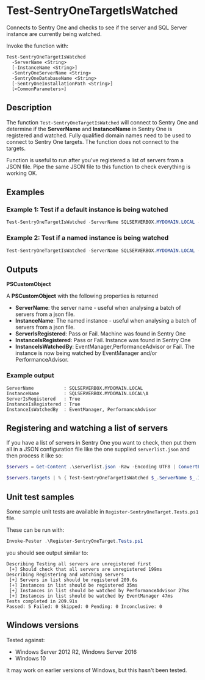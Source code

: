 # Test-SentryOneTargetIsWatched

Connects to Sentry One and checks to see if the server and SQL Server instance are currently being watched.

Invoke the function with:

```
Test-SentryOneTargetIsWatched
  -ServerName <String>
  [-InstanceName <String>]
  -SentryOneServerName <String>
  -SentryOneDatabaseName <String>
  [-SentryOneInstallationPath <String>]
  [<CommonParameters>]
```

## Description

The function `Test-SentryOneTargetIsWatched` will connect to Sentry One and determine if the **ServerName** and **InstanceName** in Sentry One is registered and watched. Fully qualified domain names need to be used to connect to Sentry One targets. The function does not connect to the targets.

Function is useful to run after you've registered a list of servers from a JSON file. Pipe the same JSON file to this function to check everything is working OK. 

## Examples

### Example 1: Test if a default instance is being watched

```PowerShell
Test-SentryOneTargetIsWatched -ServerName SQLSERVERBOX.MYDOMAIN.LOCAL -SentryOneServerName SENTRYONE.MYDOMAIN.LOCAL -SentryOneDatabaseName SentryOne
```

### Example 2: Test if a named instance is being watched

```PowerShell
Test-SentryOneTargetIsWatched -ServerName SQLSERVERBOX.MYDOMAIN.LOCAL -InstanceName SQLSERVERBOX.MYDOMAIN.LOCAL\A -SentryOneServerName SENTRYONE.MYDOMAIN.LOCAL -SentryOneDatabaseName SentryOne
```

## Outputs

**PSCustomObject**

A **PSCustomObject** with the following properties is returned

* **ServerName**: the server name - useful when analysing a batch of servers from a json file.
* **InstanceName**: The named instance - useful when analysing a batch of servers from a json file.
* **ServerIsRegistered**: Pass or Fail. Machine was found in Sentry One
* **InstanceIsRegistered**: Pass or Fail. Instance was found in Sentry One
* **InstanceIsWatchedBy**: EventManager,PerformanceAdvisor or Fail. The instance is now being watched by EventManager and/or PerformanceAdvisor.

### Example output

```
ServerName           : SQLSERVERBOX.MYDOMAIN.LOCAL
InstanceName         : SQLSERVERBOX.MYDOMAIN.LOCAL\A
ServerIsRegistered   : True
InstanceIsRegistered : True
InstanceIsWatchedBy  : EventManager, PerformanceAdvisor
```

## Registering and watching a list of servers

If you have a list of servers in Sentry One you want to check, then put them all in a JSON configuration file like the one supplied `serverlist.json` and then process it like so:

```PowerShell
$servers = Get-Content .\serverlist.json -Raw -Encoding UTF8 | ConvertFrom-Json

$servers.targets | % { Test-SentryOneTargetIsWatched $_.ServerName $_.InstanceName $servers.SentryOneServer $servers.SentryOneDatabase }
```

## Unit test samples

Some sample unit tests are available in `Register-SentryOneTarget.Tests.ps1` file.

These can be run with:

```PowerShell
Invoke-Pester .\Register-SentryOneTarget.Tests.ps1
```

you should see output similar to:

```
Describing Testing all servers are unregistered first
 [+] Should check that all servers are unregistered 199ms
Describing Registering and watching servers
 [+] Servers in list should be registered 209.6s
 [+] Instances in list should be registered 35ms
 [+] Instances in list should be watched by PerformanceAdvisor 27ms
 [+] Instances in list should be watched by EventManager 47ms
Tests completed in 209.91s
Passed: 5 Failed: 0 Skipped: 0 Pending: 0 Inconclusive: 0
```
## Windows versions

Tested against:

* Windows Server 2012 R2, Windows Server 2016
* Windows 10

It may work on earlier versions of Windows, but this hasn't been tested.
